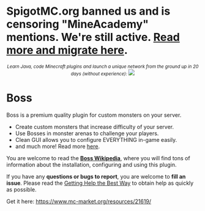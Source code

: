 # SpigotMC.org banned us and is censoring "MineAcademy" mentions. We're still active. [Read more and migrate here](https://mineacademy.org/spigotmc-ban?st=github&sc=spigotban_boss).

<p align="center">
  <small><i>Learn Java, code Minecraft plugins and launch a unique network from the ground up in 20 days (without experience):</i></small>
  <a href="https://mineacademy.org/project-orion?st=github&sc=boss&utm_source=github&utm_medium=overview&utm_campaign=boss">
    <img src="https://i.imgur.com/SVHA9Kf.png" />
  </a>
</p>

# Boss
Boss is a premium quality plugin for custom monsters on your server.

* Create custom monsters that increase difficulty of your server.
* Use Bosses in monster arenas to challenge your players.
* Clean GUI allows you to configure EVERYTHING in-game easily.
* and much more! Read more [here](https://github.com/kangarko/Boss/wiki/What-is-Boss).

You are welcome to read the **[Boss Wikipedia](https://github.com/kangarko/Boss/wiki)**, where you will find tons of information about the installation, configuring and using this plugin.

If you have any **questions or bugs to report**, you are welcome to **fill an issue**. Please read the [Getting Help the Best Way](https://github.com/kangarko/Boss/wiki/Getting-Help-the-Right-Way) to obtain help as quickly as possible.

Get it here: https://www.mc-market.org/resources/21619/ 
